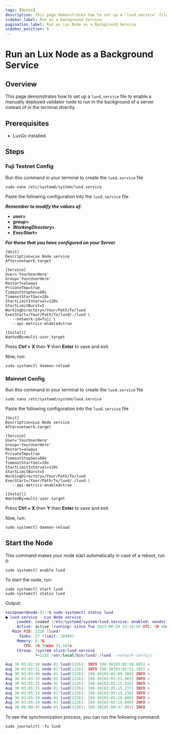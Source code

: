 ```yaml
---
tags: [Nodes]
description: This page demonstrates how to set up a `luxd.service` file to enable a manually deployed validator node to run in the background of a server instead of in the terminal directly.
sidebar_label: Run as a Background Service
pagination_label: Run an Lux Node as a Background Service
sidebar_position: 6
---
```

# Run an Lux Node as a Background Service

## Overview

This page demonstrates how to set up a `luxd.service` file to
enable a manually deployed validator node to run in the background of
a server instead of in the terminal directly.

## Prerequisites

- LuxGo installed

## Steps

### Fuji Testnet Config

Run this command in your terminal to create the `luxd.service` file

```shell
sudo nano /etc/systemd/system/luxd.service
```

Paste the following configuration into the `luxd.service` file

***Remember to modify the values of:***

- ***user=***
- ***group=***
- ***WorkingDirectory=***
- ***ExecStart=***

***For those that you have configured on your Server***

```shell
[Unit]
Description=Lux Node service
After=network.target

[Service]
User='YourUserHere'
Group='YourUserHere'
Restart=always
PrivateTmp=true
TimeoutStopSec=60s
TimeoutStartSec=10s
StartLimitInterval=120s
StartLimitBurst=5
WorkingDirectory=/Your/Path/To/luxd
ExecStart=/Your/Path/To/luxd/./luxd \  
   --network-id=fuji \
   --api-metrics-enabled=true 

[Install]
WantedBy=multi-user.target
```

Press **Ctrl + X** then **Y** then **Enter** to save and exit.

Now, run:

```shell
sudo systemctl daemon-reload
```

### Mainnet Config

Run this command in your terminal to create the `luxd.service` file

```shell
sudo nano /etc/systemd/system/luxd.service
```

Paste the following configuration into the `luxd.service` file

```shell
[Unit]
Description=Lux Node service
After=network.target

[Service]
User='YourUserHere'
Group='YourUserHere'
Restart=always
PrivateTmp=true
TimeoutStopSec=60s
TimeoutStartSec=10s
StartLimitInterval=120s
StartLimitBurst=5
WorkingDirectory=/Your/Path/To/luxd
ExecStart=/Your/Path/To/luxd/./luxd \
   --api-metrics-enabled=true

[Install]
WantedBy=multi-user.target
```

Press **Ctrl + X** then **Y** then **Enter** to save and exit.

Now, run:

```shell
sudo systemctl daemon-reload
```

## Start the Node

This command makes your node start automatically in case of a reboot, run it:

```shell
sudo systemctl enable luxd
```

To start the node, run:

```shell
sudo systemctl start luxd
sudo systemctl status luxd
```

Output:

```Lua
socopower@node-01:~$ sudo systemctl status luxd
● luxd.service - Lux Node service
     Loaded: loaded (/etc/systemd/system/luxd.service; enabled; vendor p>
     Active: active (running) since Tue 2023-08-29 23:14:45 UTC; 5h 46min ago
   Main PID: 2226 (luxd)
      Tasks: 27 (limit: 38489)
     Memory: 8.7G
        CPU: 5h 50min 31.165s
     CGroup: /system.slice/luxd.service
             └─2226 /usr/local/bin/luxd/./luxd --network-id=fuji

Aug 30 03:02:50 node-01 luxd[2226]: INFO [08-30|03:02:50.685] >
Aug 30 03:02:51 node-01 luxd[2226]: INFO [08-30|03:02:51.185] >
Aug 30 03:03:09 node-01 luxd[2226]: [08-30|03:03:09.380] INFO >
Aug 30 03:03:23 node-01 luxd[2226]: [08-30|03:03:23.983] INFO >
Aug 30 03:05:15 node-01 luxd[2226]: [08-30|03:05:15.192] INFO >
Aug 30 03:05:15 node-01 luxd[2226]: [08-30|03:05:15.237] INFO >
Aug 30 03:05:15 node-01 luxd[2226]: [08-30|03:05:15.238] INFO >
Aug 30 03:05:19 node-01 luxd[2226]: [08-30|03:05:19.809] INFO >
Aug 30 03:05:19 node-01 luxd[2226]: [08-30|03:05:19.809] INFO >
Aug 30 05:00:47 node-01 luxd[2226]: [08-30|05:00:47.001] INFO
```

To see the synchronization process, you can run the following command:

```shell
sudo journalctl -fu luxd
```
